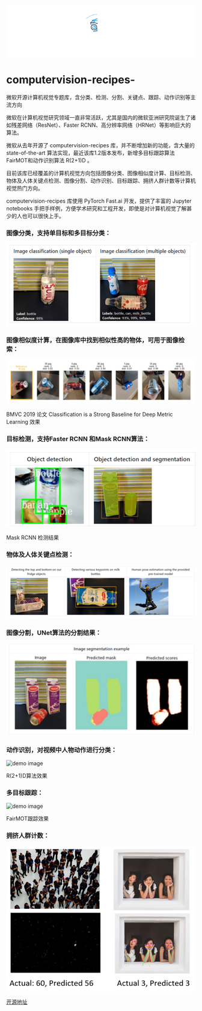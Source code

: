 
<div align="center">
  <img src="image/52CV.gif" width="600"/>
</div>

# computervision-recipes-
微软开源计算机视觉专题库，含分类、检测、分割、关键点、跟踪、动作识别等主流方向


微软在计算机视觉研究领域一直非常活跃，尤其是国内的微软亚洲研究院诞生了诸如残差网络（ResNet）、Faster RCNN、高分辨率网络（HRNet）等影响巨大的算法。



微软从去年开源了 computervision-recipes 库，并不断增加新的功能，含大量的 state-of-the-art 算法实现，最近该库1.2版本发布，新增多目标跟踪算法FairMOT和动作识别算法 R(2+1)D 。



目前该库已经覆盖的计算机视觉方向包括图像分类、图像相似度计算、目标检测、物体及人体关键点检测、图像分割、动作识别、目标跟踪、拥挤人群计数等计算机视觉热门方向。



computervision-recipes 库使用 PyTorch  Fast.ai 开发，提供了丰富的 Jupyter notebooks 手把手样例，方便学术研究和工程开发，即使是对计算机视觉了解甚少的人也可以很快上手。


### 图像分类，支持单目标和多目标分类：

![demo image](image/1.png)

### 图像相似度计算，在图像库中找到相似性高的物体，可用于图像检索：
![demo image](image/2.png)

BMVC 2019 论文 Classification is a Strong Baseline for Deep Metric Learning 效果

### 目标检测，支持Faster RCNN 和Mask RCNN算法：
![demo image](image/3.png)

Mask RCNN 检测结果

### 物体及人体关键点检测：
![demo image](image/4.png)

### 图像分割，UNet算法的分割结果：
![demo image](image/5.png)

### 动作识别，对视频中人物动作进行分类：
![demo image](image/6.gif)

R(2+1)D算法效果

### 多目标跟踪：
![demo image](image/7.gif)

FairMOT跟踪效果

### 拥挤人群计数：
![demo image](image/8.png)


[开源地址](https://github.com/microsoft/computervision-recipes)

